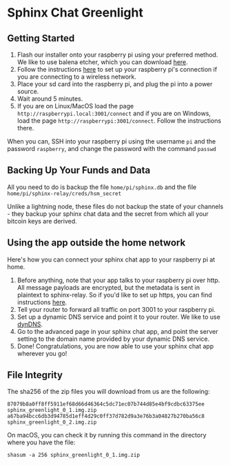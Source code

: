# Sphinx Chat Greenlight



## Getting Started

1. Flash our installer onto your raspberry pi using your preferred method. We like to use balena etcher, which you can download [here](https://www.balena.io/etcher/).
2. Follow the instructions [here](https://www.raspberrypi.org/documentation/configuration/wireless/headless.md) to set up your raspberry pi's connection if you are connecting to a wireless network.
3. Place your sd card into the raspberry pi, and plug the pi into a power source.
4. Wait around 5 minutes.
5. If you are on Linux/MacOS load the page `http://raspberrypi.local:3001/connect` and if you are on Windows, load the page `http://raspberrypi:3001/connect`. Follow the instructions there.

When you can, SSH into your raspberry pi using the username `pi` and the password `raspberry`, and change the password with the command `passwd`

## Backing Up Your Funds and Data

All you need to do is backup the file `home/pi/sphinx.db` and the file `home/pi/sphinx-relay/creds/hsm_secret`

Unlike a lightning node, these files do not backup the state of your channels - they backup your sphinx chat data and the secret from which all your bitcoin keys are derived.

## Using the app outside the home network

Here's how you can connect your sphinx chat app to your raspberry pi at home.

1. Before anything, note that your app talks to your raspberry pi over http. All message payloads are encrypted, but the metadata is sent in plaintext to sphinx-relay. So if you'd like to set up https, you can find instructions [here](./raspiblitz_deployment.md).
2. Tell your router to forward all traffic on port 3001 to your raspberry pi.
3. Set up a dynamic DNS service and point it to your router. We like to use [dynDNS](https://account.dyn.com/).
4. Go to the advanced page in your sphinx chat app, and point the server setting to the domain name provided by your dynamic DNS service.
5. Done! Congratulations, you are now able to use your sphinx chat app wherever you go!

## File Integrity

The sha256 of the zip files you will download from us are the following:

```
87079b8a0ff8ff5911ef68d66d46364c5dc71ec07b744d85e4bf9cdbc63375ee  sphinx_greenlight_0_1.img.zip
a67ba94bcc6db3d94785d1eff4d29c0ff37d782d9a3e76b3a04827b270ba56c8  sphinx_greenlight_0_2.img.zip
```

On macOS, you can check it by running this command in the directory where you have the file:

`shasum -a 256 sphinx_greenlight_0_1.img.zip`

